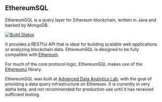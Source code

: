 EthereumSQL
----

EthereumSQL is a query layer for Ethereum blockchain, written in Java and backed by MongoDB. 

[![Build Status](https://travis-ci.org/LeonSpark/ethereumj-sql.svg?branch=master)](https://travis-ci.org/LeonSpark/ethereumj-sql)

It provides a RESTful API that is ideal for building scalable web applications or analyzing blockchain data.
EthereumSQL is designed to be fully compatible with [Ethereum](https://github.com/ethereum).

For much of the core protocol logic, EthereumSQL makes use of the [EthereumJ](https://github.com/ethereum/ethereumj)
library.

EthereumSQL was built at [Advanced Data Analytics Lab](http://ada.suda.edu.cn), with the goal of providing
a data query infrastructure on Ethereum. It is currently in very alpha beta,
and not recommended for production use until it has received sufficient testing.